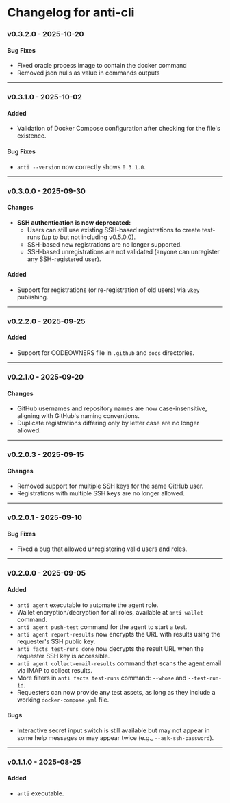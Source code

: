 # Changelog for anti-cli

### v0.3.2.0 - 2025-10-20
#### Bug Fixes
- Fixed oracle process image to contain the docker command
- Removed json nulls as value in commands outputs

---

### v0.3.1.0 - 2025-10-02
#### Added
- Validation of Docker Compose configuration after checking for the file's existence.

#### Bug Fixes
- `anti --version` now correctly shows `0.3.1.0`.

---

### v0.3.0.0 - 2025-09-30
#### Changes
- **SSH authentication is now deprecated:**
    - Users can still use existing SSH-based registrations to create test-runs (up to but not including v0.5.0.0).
    - SSH-based new registrations are no longer supported.
    - SSH-based unregistrations are not validated (anyone can unregister any SSH-registered user).

#### Added
- Support for registrations (or re-registration of old users) via `vkey` publishing.

---

### v0.2.2.0 - 2025-09-25
#### Added
- Support for CODEOWNERS file in `.github` and `docs` directories.

---

### v0.2.1.0 - 2025-09-20
#### Changes
- GitHub usernames and repository names are now case-insensitive, aligning with GitHub's naming conventions.
- Duplicate registrations differing only by letter case are no longer allowed.

---

### v0.2.0.3 - 2025-09-15
#### Changes
- Removed support for multiple SSH keys for the same GitHub user.
- Registrations with multiple SSH keys are no longer allowed.

---

### v0.2.0.1 - 2025-09-10
#### Bug Fixes
- Fixed a bug that allowed unregistering valid users and roles.

---

### v0.2.0.0 - 2025-09-05
#### Added
- `anti agent` executable to automate the agent role.
- Wallet encryption/decryption for all roles, available at `anti wallet` command.
- `anti agent push-test` command for the agent to start a test.
- `anti agent report-results` now encrypts the URL with results using the requester's SSH public key.
- `anti facts test-runs done` now decrypts the result URL when the requester SSH key is accessible.
- `anti agent collect-email-results` command that scans the agent email via IMAP to collect results.
- More filters in `anti facts test-runs` command: `--whose` and `--test-run-id`.
- Requesters can now provide any test assets, as long as they include a working `docker-compose.yml` file.

#### Bugs
- Interactive secret input switch is still available but may not appear in some help messages or may appear twice (e.g., `--ask-ssh-password`).

---

### v0.1.1.0 - 2025-08-25
#### Added
- `anti` executable.
